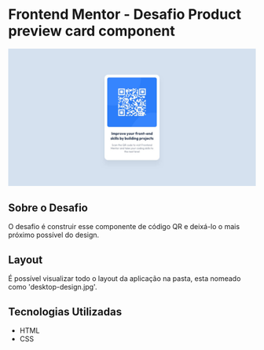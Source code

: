 # Frontend Mentor - Desafio Product preview card component

<img src="desktop-design.jpg">

## Sobre o Desafio

O desafio é construir esse componente de código QR e deixá-lo o mais próximo possível do design.

## Layout

É possível visualizar todo o layout da aplicação na pasta, esta nomeado como 'desktop-design.jpg'.

## Tecnologias Utilizadas

- HTML
- CSS